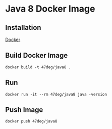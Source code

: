 # Java 8 Docker Image

## Installation

[Docker](https://www.docker.com/)

## Build Docker Image

	docker build -t 47deg/java8 .

## Run

	docker run -it --rm 47deg/java8 java -version

## Push Image

	docker push 47deg/java8
